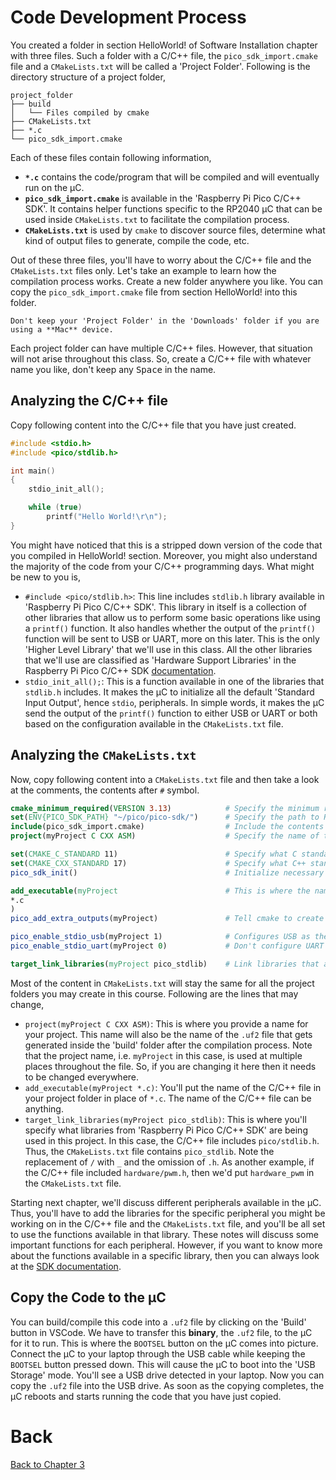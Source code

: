 # Code Development Process
You created a folder in section HelloWorld! of Software Installation chapter with three files. Such a folder with a C/C++ file, the `pico_sdk_import.cmake` file and a `CMakeLists.txt` will be called a 'Project Folder'. Following is the directory structure of a project folder,
```
project_folder
├── build
│   └── Files compiled by cmake
├── CMakeLists.txt
├── *.c
└── pico_sdk_import.cmake
```
Each of these files contain following information,
- **`*.c`** contains the code/program that will be compiled and will eventually run on the &mu;C.
- **`pico_sdk_import.cmake`** is available in the 'Raspberry Pi Pico C/C++ SDK'. It contains helper functions specific to the RP2040 &mu;C that can be used inside `CMakeLists.txt` to facilitate the compilation process.
- **`CMakeLists.txt`** is used by `cmake` to discover source files, determine what kind of output files to generate, compile the code, etc.

Out of these three files, you'll have to worry about the C/C++ file and the `CMakeLists.txt` files only. Let's take an example to learn how the compilation process works. Create a new folder anywhere you like. You can copy the `pico_sdk_import.cmake` file from section HelloWorld! into this folder.
```{attention}
Don't keep your 'Project Folder' in the 'Downloads' folder if you are using a **Mac** device.
```
Each project folder can have multiple C/C++ files. However, that situation will not arise throughout this class. So, create a C/C++ file with whatever name you like, don't keep any <kbd>Space</kbd> in the name.

## Analyzing the C/C++ file
Copy following content into the C/C++ file that you have just created.
```c++
#include <stdio.h>
#include <pico/stdlib.h>

int main()
{
    stdio_init_all();

    while (true)
        printf("Hello World!\r\n");
}
```
You might have noticed that this is a stripped down version of the code that you compiled in HelloWorld! section. Moreover, you might also understand the majority of the code from your C/C++ programming days. What might be new to you is,
- `#include <pico/stdlib.h>`: This line includes `stdlib.h` library available in 'Raspberry Pi Pico C/C++ SDK'. This library in itself is a collection of other libraries that allow us to perform some basic operations like using a `printf()` function. It also handles whether the output of the `printf()` function will be sent to USB or UART, more on this later. This is the only 'Higher Level Library' that we'll use in this class. All the other libraries that we'll use are classified as 'Hardware Support Libraries' in the Raspberry Pi Pico C/C++ SDK [documentation](https://datasheets.raspberrypi.com/pico/raspberry-pi-pico-c-sdk.pdf).
- `stdio_init_all();`: This is a function available in one of the libraries that `stdlib.h` includes. It makes the &mu;C to initialize all the default 'Standard Input Output', hence `stdio`, peripherals. In simple words, it makes the &mu;C send the output of the `printf()` function to either USB or UART or both based on the configuration available in the `CMakeLists.txt` file.

## Analyzing the `CMakeLists.txt`
Now, copy following content into a `CMakeLists.txt` file and then take a look at the comments, the contents after `#` symbol.
```cmake
cmake_minimum_required(VERSION 3.13)            # Specify the minimum required version of cmake
set(ENV{PICO_SDK_PATH} "~/pico/pico-sdk/")      # Specify the path to Raspberry Pi Pico C/C++ SDK in your system
include(pico_sdk_import.cmake)                  # Include the contents of the pico_sdk_import.cmake file that exists in the same folder
project(myProject C CXX ASM)                    # Specify the name of the project and the type of source files it may contain

set(CMAKE_C_STANDARD 11)                        # Specify what C standard to follow
set(CMAKE_CXX_STANDARD 17)                      # Specify what C++ standard to follow
pico_sdk_init()                                 # Initialize necessary components of the SDK

add_executable(myProject                        # This is where the name of the C/C++ file will go.
*.c
)
pico_add_extra_outputs(myProject)               # Tell cmake to create a UF2 file

pico_enable_stdio_usb(myProject 1)              # Configures USB as the 'Standard Input Output'
pico_enable_stdio_uart(myProject 0)             # Don't configure UART as the 'Standard Input Output'

target_link_libraries(myProject pico_stdlib)    # Link libraries that are used in this project
```
Most of the content in `CMakeLists.txt` will stay the same for all the project folders you may create in this course. Following are the lines that may change,
- `project(myProject C CXX ASM)`: This is where you provide a name for your project. This name will also be the name of the `.uf2` file that gets generated inside the 'build' folder after the compilation process. Note that the project name, i.e. `myProject` in this case, is used at multiple places throughout the file. So, if you are changing it here then it needs to be changed everywhere.
- `add_executable(myProject *.c)`: You'll put the name of the C/C++ file in your project folder in place of `*.c`. The name of the C/C++ file can be anything.
- `target_link_libraries(myProject pico_stdlib)`: This is where you'll specify what libraries from 'Raspberry Pi Pico C/C++ SDK' are being used in this project. In this case, the C/C++ file includes `pico/stdlib.h`. Thus, the `CMakeLists.txt` file contains `pico_stdlib`. Note the replacement of `/` with `_` and the omission of `.h`. As another example, if the C/C++ file included `hardware/pwm.h`, then we'd put `hardware_pwm` in the `CMakeLists.txt` file.

Starting next chapter, we'll discuss different peripherals available in the &mu;C. Thus, you'll have to add the libraries for the specific peripheral you might be working on in the C/C++ file and the `CMakeLists.txt` file, and you'll be all set to use the functions available in that library. These notes will discuss some important functions for each peripheral. However, if you want to know more about the functions available in a specific library, then you can always look at the [SDK documentation](https://raspberrypi.github.io/pico-sdk-doxygen/).

## Copy the Code to the &mu;C
You can build/compile this code into a `.uf2` file by clicking on the 'Build' button in VSCode. We have to transfer this **binary**, the `.uf2` file, to the &mu;C for it to run. This is where the `BOOTSEL` button on the &mu;C comes into picture. Connect the &mu;C to your laptop through the USB cable while keeping the `BOOTSEL` button pressed down. This will cause the &mu;C to boot into the 'USB Storage' mode. You'll see a USB drive detected in your laptop. Now you can copy the `.uf2` file into the USB drive. As soon as the copying completes, the &mu;C reboots and starts running the code that you have just copied.

# Back
[Back to Chapter 3](../theMicrocontrollerAndCodeDevelopment.md)
